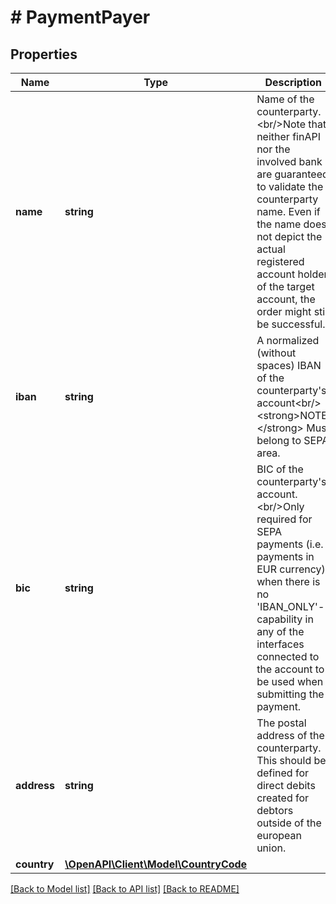 # # PaymentPayer

## Properties

Name | Type | Description | Notes
------------ | ------------- | ------------- | -------------
**name** | **string** | Name of the counterparty.&lt;br/&gt;Note that neither finAPI nor the involved bank are guaranteed to validate the counterparty name. Even if the name does not depict the actual registered account holder of the target account, the order might still be successful. |
**iban** | **string** | A normalized (without spaces) IBAN of the counterparty&#39;s account&lt;br/&gt;&lt;strong&gt;NOTE:&lt;/strong&gt; Must belong to SEPA area. |
**bic** | **string** | BIC of the counterparty&#39;s account.&lt;br/&gt;Only required for SEPA payments (i.e. payments in EUR currency), when there is no &#39;IBAN_ONLY&#39;-capability in any of the interfaces connected to the account to be used when submitting the payment. | [optional]
**address** | **string** | The postal address of the counterparty. This should be defined for direct debits created for debtors outside of the european union. | [optional]
**country** | [**\OpenAPI\Client\Model\CountryCode**](CountryCode.md) |  | [optional]

[[Back to Model list]](../../README.md#models) [[Back to API list]](../../README.md#endpoints) [[Back to README]](../../README.md)

